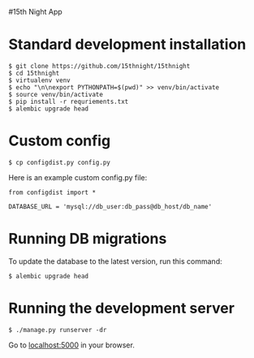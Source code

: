 #15th Night App


# Standard development installation

    $ git clone https://github.com/15thnight/15thnight
    $ cd 15thnight
    $ virtualenv venv
    $ echo "\n\nexport PYTHONPATH=$(pwd)" >> venv/bin/activate
    $ source venv/bin/activate
    $ pip install -r requriements.txt
    $ alembic upgrade head

# Custom config

    $ cp configdist.py config.py

Here is an example custom config.py file:

    from configdist import *

    DATABASE_URL = 'mysql://db_user:db_pass@db_host/db_name'

# Running DB migrations

To update the database to the latest version, run this command:

    $ alembic upgrade head

# Running the development server

    $ ./manage.py runserver -dr

Go to [localhost:5000](http://localhost:5000) in your browser.